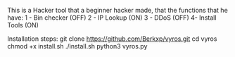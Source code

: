 This is a Hacker tool that a beginner hacker made, that the functions that he have:
1 - Bin checker (OFF)
2 - IP Lookup (ON)
3 - DDoS (OFF)
4- Install Tools (ON)

Installation steps:
git clone https://github.com/Berkxp/vyros.git
cd vyros
chmod +x install.sh
./install.sh
python3 vyros.py
